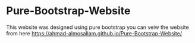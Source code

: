 # Pure-Bootstrap-Website
This website was designed using pure bootstrap
you can veiw the website from here https://ahmad-almosallam.github.io/Pure-Bootstrap-Website/
